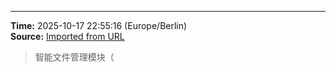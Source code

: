 

---
**Time:** 2025-10-17 22:55:16 (Europe/Berlin)  
**Source:** [Imported from URL](https://github.com/kay-cottage/Common_Automated_Scripts_Utils/blob/main/README.md)

> 智能文件管理模块（
